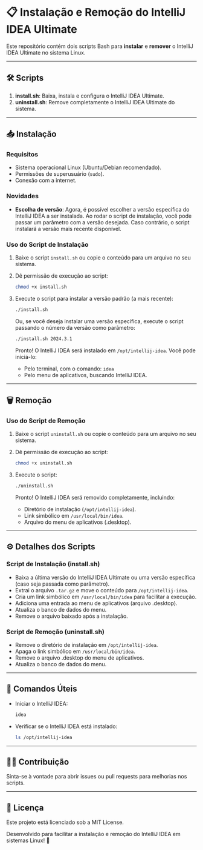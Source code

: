 # 📋 Instalação e Remoção do IntelliJ IDEA Ultimate

Este repositório contém dois scripts Bash para **instalar** e **remover** o IntelliJ IDEA Ultimate no sistema Linux.

---

## 🛠️ Scripts

1. **install.sh**: Baixa, instala e configura o IntelliJ IDEA Ultimate.
2. **uninstall.sh**: Remove completamente o IntelliJ IDEA Ultimate do sistema.

---

## 📥 Instalação

### Requisitos

- Sistema operacional Linux (Ubuntu/Debian recomendado).
- Permissões de superusuário (`sudo`).
- Conexão com a internet.

### Novidades

- **Escolha de versão**: Agora, é possível escolher a versão específica do IntelliJ IDEA a ser instalada. Ao rodar o script de instalação, você pode passar um parâmetro com a versão desejada. Caso contrário, o script instalará a versão mais recente disponível.

### Uso do Script de Instalação

1. Baixe o script `install.sh` ou copie o conteúdo para um arquivo no seu sistema.

2. Dê permissão de execução ao script:
   ```bash
   chmod +x install.sh
   ```

3. Execute o script para instalar a versão padrão (a mais recente):
   ```bash
   ./install.sh
   ```

   Ou, se você deseja instalar uma versão específica, execute o script passando o número da versão como parâmetro:
   ```bash
   ./install.sh 2024.3.1
   ```

   Pronto! O IntelliJ IDEA será instalado em `/opt/intellij-idea`. Você pode iniciá-lo:
   - Pelo terminal, com o comando: `idea`
   - Pelo menu de aplicativos, buscando IntelliJ IDEA.

---

## 🗑️ Remoção

### Uso do Script de Remoção

1. Baixe o script `uninstall.sh` ou copie o conteúdo para um arquivo no seu sistema.

2. Dê permissão de execução ao script:
   ```bash
   chmod +x uninstall.sh
   ```

3. Execute o script:
   ```bash
   ./uninstall.sh
   ```

   Pronto! O IntelliJ IDEA será removido completamente, incluindo:
   - Diretório de instalação (`/opt/intellij-idea`).
   - Link simbólico em `/usr/local/bin/idea`.
   - Arquivo do menu de aplicativos (.desktop).

---

## ⚙️ Detalhes dos Scripts

### Script de Instalação (install.sh)

- Baixa a última versão do IntelliJ IDEA Ultimate ou uma versão específica (caso seja passada como parâmetro).
- Extrai o arquivo `.tar.gz` e move o conteúdo para `/opt/intellij-idea`.
- Cria um link simbólico em `/usr/local/bin/idea` para facilitar a execução.
- Adiciona uma entrada ao menu de aplicativos (arquivo .desktop).
- Atualiza o banco de dados do menu.
- Remove o arquivo baixado após a instalação.

### Script de Remoção (uninstall.sh)

- Remove o diretório de instalação em `/opt/intellij-idea`.
- Apaga o link simbólico em `/usr/local/bin/idea`.
- Remove o arquivo .desktop do menu de aplicativos.
- Atualiza o banco de dados do menu.

---

## 🚀 Comandos Úteis

- Iniciar o IntelliJ IDEA:
  ```bash
  idea
  ```

- Verificar se o IntelliJ IDEA está instalado:
  ```bash
  ls /opt/intellij-idea
  ```

---

## 🧑‍💻 Contribuição

Sinta-se à vontade para abrir issues ou pull requests para melhorias nos scripts.

---

## 📄 Licença

Este projeto está licenciado sob a MIT License.

Desenvolvido para facilitar a instalação e remoção do IntelliJ IDEA em sistemas Linux! 🚀
